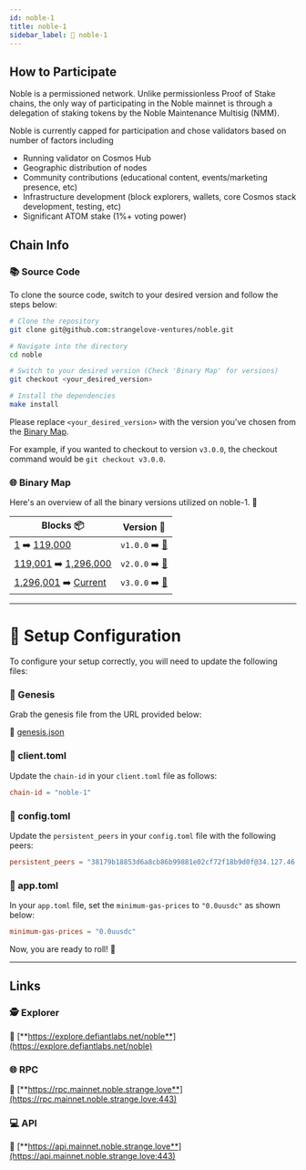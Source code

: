 ```yaml
---
id: noble-1
title: noble-1
sidebar_label: 🔗 noble-1
---
```

## How to Participate  
Noble is a permissioned network. Unlike permissionless Proof of Stake chains, the only way of participating in the Noble mainnet is through a delegation of staking tokens by the Noble Maintenance Multisig (NMM). 

Noble is currently capped for participation and chose validators based on number of factors including 
- Running validator on Cosmos Hub 
- Geographic distribution of nodes 
- Community contributions (educational content, events/marketing presence, etc) 
- Infrastructure development (block explorers, wallets, core Cosmos stack development, testing, etc) 
- Significant ATOM stake (1%+ voting power)


## Chain Info

### 📚 Source Code

To clone the source code, switch to your desired version and follow the steps below:

```bash
# Clone the repository
git clone git@github.com:strangelove-ventures/noble.git

# Navigate into the directory
cd noble

# Switch to your desired version (Check 'Binary Map' for versions)
git checkout <your_desired_version>

# Install the dependencies
make install
```

Please replace `<your_desired_version>` with the version you've chosen from the [Binary Map](#-binary-map).

For example, if you wanted to checkout to version `v3.0.0`, the checkout command would be `git checkout v3.0.0`.

### 🌐 Binary Map 

Here's an overview of all the binary versions utilized on noble-1. 🚀

| Blocks  📦                                                    | Version 📔 |
|------------------------------------------------------------|------------|
| [1](https://www.mintscan.io/noble/blocks/1) ➡️ [119,000](https://www.mintscan.io/noble/blocks/119000)           | `v1.0.0` ➡️ [🔗](https://github.com/strangelove-ventures/noble/releases/tag/v1.0.0)   |
| [119,001](https://www.mintscan.io/noble/blocks/119001) ➡️ [1,296,000](https://www.mintscan.io/noble/blocks/1296000)       | `v2.0.0` ➡️ [🔗](https://github.com/strangelove-ventures/noble/releases/tag/v2.0.0)   |
| [1,296,001](https://www.mintscan.io/noble/blocks/1296001) ➡️ [Current](https://www.mintscan.io/noble/blocks)       | `v3.0.0` ➡️ [🔗](https://github.com/strangelove-ventures/noble/releases/tag/v3.0.0)   |

---
# 🚀 Setup Configuration

To configure your setup correctly, you will need to update the following files:

### 📂 Genesis

Grab the genesis file from the URL provided below:

🔗 [genesis.json](https://raw.githubusercontent.com/strangelove-ventures/noble-networks/main/testnet/noble-1/genesis.json)

### 📂 client.toml

Update the `chain-id` in your `client.toml` file as follows:

```toml
chain-id = "noble-1"
```

### 📂 config.toml

Update the `persistent_peers` in your `config.toml` file with the following peers:

```toml
persistent_peers = "38179b18853d6a8cb86b99881e02cf72f18b9d0f@34.127.46.223:26656,57546d799a1cdef74b9a174052821a6e93636dfc@34.145.87.4:26656,6b76ad22a73897e3c39c7d87b7d12a3b7d690bff@34.168.48.128:26656"
```

### 📂 app.toml

In your `app.toml` file, set the `minimum-gas-prices` to `"0.0uusdc"` as shown below:

```toml
minimum-gas-prices = "0.0uusdc"
```

Now, you are ready to roll! 🎉

---

## Links

### 🕵️ **Explorer**

🔗 [**https://explore.defiantlabs.net/noble**](https://explore.defiantlabs.net/noble)

### 🌐 **RPC** 

🔗 [**https://rpc.mainnet.noble.strange.love**](https://rpc.mainnet.noble.strange.love:443)

### 💻 **API**

🔗 [**https://api.mainnet.noble.strange.love**](https://api.mainnet.noble.strange.love:443)
